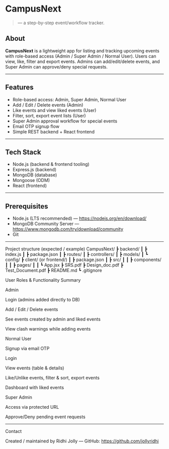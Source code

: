 # CampusNext
>  — a step-by-step event/workflow tracker.

## About
**CampusNext**  is a lightweight app for listing and tracking upcoming events with role-based access (Admin / Super Admin / Normal User). Users can view, like, filter and export events. Admins can add/edit/delete events, and Super Admin can approve/deny special requests.

---

## Features
- Role-based access: Admin, Super Admin, Normal User
- Add / Edit / Delete events (Admin)
- Like events and view liked events (User)
- Filter, sort, export event lists (User)
- Super Admin approval workflow for special events
- Email OTP signup flow
- Simple REST backend + React frontend

---

## Tech Stack
- Node.js (backend & frontend tooling)
- Express.js (backend)
- MongoDB (database)
- Mongoose (ODM)
- React (frontend)

---

## Prerequisites
- Node.js (LTS recommended) — https://nodejs.org/en/download/  
- MongoDB Community Server — https://www.mongodb.com/try/download/community  
- Git

---

Project structure (expected / example)
CampusNext/
 ┣ backend/
 ┃ ┣ index.js
 ┃ ┣ package.json
 ┃ ┣ routes/
 ┃ ┣ controllers/
 ┃ ┣ models/
 ┃ ┗ config/
 ┣ client/ (or frontend/)
 ┃ ┣ package.json
 ┃ ┣ src/
 ┃ ┃ ┣ components/
 ┃ ┃ ┣ pages/
 ┃ ┃ ┗ App.jsx
 ┣ SRS.pdf
 ┣ Design_doc.pdf
 ┣ Test_Document.pdf
 ┣ README.md
 ┗ .gitignore

User Roles & Functionality Summary

Admin

Login (admins added directly to DB)

Add / Edit / Delete events

See events created by admin and liked events

View clash warnings while adding events

Normal User

Signup via email OTP

Login

View events (table & details)

Like/Unlike events, filter & sort, export events

Dashboard with liked events

Super Admin

Access via protected URL 

Approve/Deny pending event requests

---
Contact

Created / maintained by Ridhi Jolly — GitHub: https://github.com/jollyridhi
